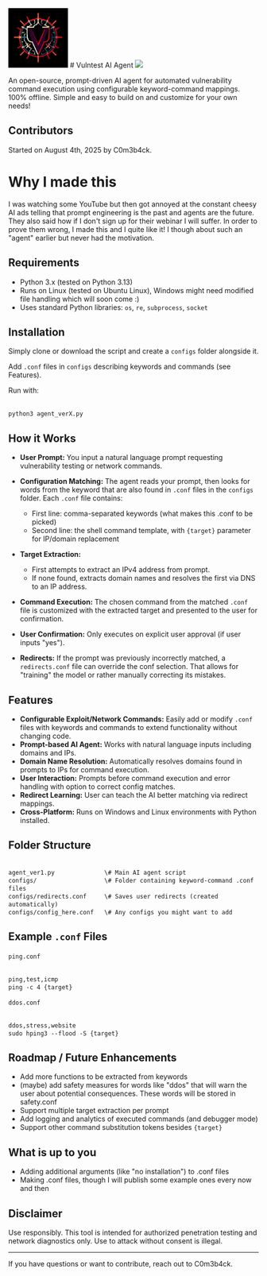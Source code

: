 <img src="logo.jpeg" class="logo" width="120"/>
# Vulntest AI Agent  
<img src="https://img.shields.io/github/downloads/C0m3b4ck/Vulntest-AI-Agent/total">

An open-source, prompt-driven AI agent for automated vulnerability command execution using configurable keyword-command mappings. 100% offline. Simple and easy to build on and customize for your own needs!

## Contributors  
Started on August 4th, 2025 by C0m3b4ck.

# Why I made this
I was watching some YouTube but then got annoyed at the constant cheesy AI ads telling that prompt engineering is the past and agents are the future. They also said how if I don't sign up for their webinar I will suffer. In order to prove them wrong, I made this and I quite like it! I though about such an "agent" earlier but never had the motivation.

## Requirements  
- Python 3.x (tested on Python 3.13)  
- Runs on Linux (tested on Ubuntu Linux), Windows might need modified file handling which will soon come :)
- Uses standard Python libraries: `os`, `re`, `subprocess`, `socket`  

## Installation  
Simply clone or download the script and create a `configs` folder alongside it.  

Add `.conf` files in `configs` describing keywords and commands (see Features).  

Run with:  
```

python3 agent_verX.py

```

## How it Works 
- **User Prompt:** You input a natural language prompt requesting vulnerability testing or network commands.  
- **Configuration Matching:** The agent reads your prompt, then looks for words from the keyword that are also found in `.conf` files in the `configs` folder. Each `.conf` file contains:
  - First line: comma-separated keywords (what makes this .conf to be picked)  
  - Second line: the shell command template, with `{target}` parameter for IP/domain replacement  

- **Target Extraction:**  
  - First attempts to extract an IPv4 address from prompt.  
  - If none found, extracts domain names and resolves the first via DNS to an IP address.  

- **Command Execution:** The chosen command from the matched `.conf` file is customized with the extracted target and presented to the user for confirmation.
- **User Confirmation:** Only executes on explicit user approval (if user inputs "yes"). 
- **Redirects:** If the prompt was previously incorrectly matched, a `redirects.conf` file can override the conf selection. That allows for "training" the model or rather manually correcting its mistakes.
  
## Features  
- **Configurable Exploit/Network Commands:** Easily add or modify `.conf` files with keywords and commands to extend functionality without changing code.  
- **Prompt-based AI Agent:** Works with natural language inputs including domains and IPs.  
- **Domain Name Resolution:** Automatically resolves domains found in prompts to IPs for command execution.  
- **User Interaction:** Prompts before command execution and error handling with option to correct config matches.  
- **Redirect Learning:** User can teach the AI better matching via redirect mappings.  
- **Cross-Platform:** Runs on Windows and Linux environments with Python installed.

## Folder Structure  
```

agent_ver1.py              \# Main AI agent script
configs/                   \# Folder containing keyword-command .conf files
configs/redirects.conf     \# Saves user redirects (created automatically)
configs/config_here.conf   \# Any configs you might want to add

```

## Example `.conf` Files  
`ping.conf`  
```

ping,test,icmp
ping -c 4 {target}

```

`ddos.conf`  
```

ddos,stress,website
sudo hping3 --flood -S {target}

```

## Roadmap / Future Enhancements  
- Add more functions to be extracted from keywords
- (maybe) add safety measures for words like "ddos" that will warn the user about potential consequences. These words will be stored in safety.conf
- Support multiple target extraction per prompt  
- Add logging and analytics of executed commands (and debugger mode)
- Support other command substitution tokens besides `{target}`   

## What is up to you
- Adding additional arguments (like "no installation") to .conf files
- Making .conf files, though I will publish some example ones every now and then

## Disclaimer  
Use responsibly. This tool is intended for authorized penetration testing and network diagnostics only. Use to attack without consent is illegal.

---

If you have questions or want to contribute, reach out to C0m3b4ck.
```
